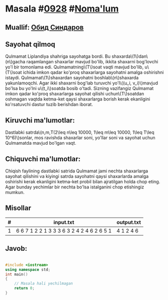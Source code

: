 
<h1>Masala #<a href="https://robocontest.uz/tasks/0928">0928</a> #<a href="https://robocontest.uz/tasks?category=1">Noma'lum</a></h1>
<h2> Muallif: <a href="https://robocontest.uz/profile/thecr4sh">Обид Синдаров</a></h2>
<h2>Sayohat qilmoq</h2>
<p>Qulmamat Liplandiya shahriga sayohatga bordi. Bu shaxarda\(1\)dan\(n\)gacha raqamlangan shaxarlar mavjud bo'lib, ikkita shaxarni bog'lovchi yo'l bir tomonlama edi. Qulmamatning\(T\)soat vaqti mavjud bo'lib, u\(T\)soat ichida imkon qadar ko'proq shaxarlarga sayohatni amalga oshirishni istaydi.
Qulmamat\(1\)shaxardan sayohatni boshlab\(n\)shaxarda yakunlamoqchi. Agar ikki shaxarni bog'lab turuvchi yo'l\((u_i, v_i)\)mavjud bo'lsa bu yo'lni u\(t_i\)soatda bosib o'tadi.
Sizning vazifangiz Qulmamat imkon qadar ko'proq shaxarlarga sayohat qilishi uchun\(T\)soatdan oshmagan vaqtda ketma-ket qaysi shaxarlarga borish kerak ekanligini ko'rsatuvchi dastur tuzib berishdan iborat.</p>
<h2>Kiruvchi ma'lumotlar:</h2>
<p>Dastlabki satrda\(n,m,T(2\leq n\leq 10000, 1\leq m\leq 10000, 1\leq T\leq 10^6)\)sonlar, mos ravishda shaxarlar soni, yo'llar soni va sayohat uchun Qulmamatda mavjud bo'lgan vaqt.</p>
<h2>Chiquvchi ma'lumotlar:</h2>
<p>Chiqish faylining dastlabki satrida Qulmamat jami nechta shaxarlarga sayohat qilishini va kiyingi satrda sayohatni qaysi shaxarlarda amalga oshirishi kerak ekanligini ketma-ket probil bilan ajratilgan holda chop eting. Agar bunday yechimlar bir nechta bo'lsa istalganini chop etishingiz mumkun.</p>
<h2>Misollar</h2>
<table>
    <thead>
        <tr>
            <th>#</th>
            <th>input.txt</th>
            <th>output.txt</th>
        </tr>
    </thead>
    <tbody>
            <tr>
                <td>1</td>
                <td>6 6 7
1 2 2
1 3 3
3 6 3
2 4 2
4 6 2
6 5 1</td>
                <td>4
1 2 4 6</td>
            </tr>
    </tbody>
    </table>
    
<h2>Javob:</h2>

######
```cpp
#include <iostream>
using namespace std;
int main()
{
    // Masala hali yechilmagan
    return 0;
}
```
